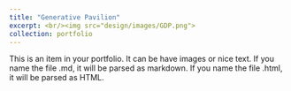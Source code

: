 ```yaml
---
title: "Generative Pavilion"
excerpt: <br/><img src="design/images/GDP.png">
collection: portfolio
---
```

This is an item in your portfolio. It can be have images or nice text. If you name the file .md, it will be parsed as markdown. If you name the file .html, it will be parsed as HTML. 

